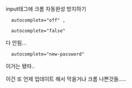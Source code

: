  input태그에 크롬 자동완성 방지하기
 
      autocomplete="off" , 
      
      autocomplete="false" 
      
 다 안됨...
 
      autocomplete="new-password"
 
 이거는 됐따..
 
 이건 또 언제 업데이트 해서 막을거냐 크롬 나쁜것들.....
